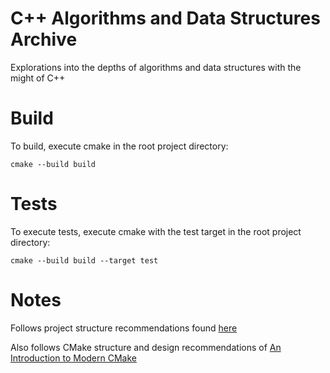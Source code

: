 # C++ Algorithms and Data Structures Archive

Explorations into the depths of algorithms and data structures with the might of C++

# Build

To build, execute cmake in the root project directory:

`cmake --build build`

# Tests

To execute tests, execute cmake with the test target in the root project directory:

`cmake --build build --target test`

# Notes

Follows project structure recommendations found [here](https://api.csswg.org/bikeshed/?force=1&url=https://raw.githubusercontent.com/vector-of-bool/pitchfork/develop/data/spec.bs#intro)

Also follows CMake structure and design recommendations of [An Introduction to Modern CMake](https://cliutils.gitlab.io/modern-cmake/)


